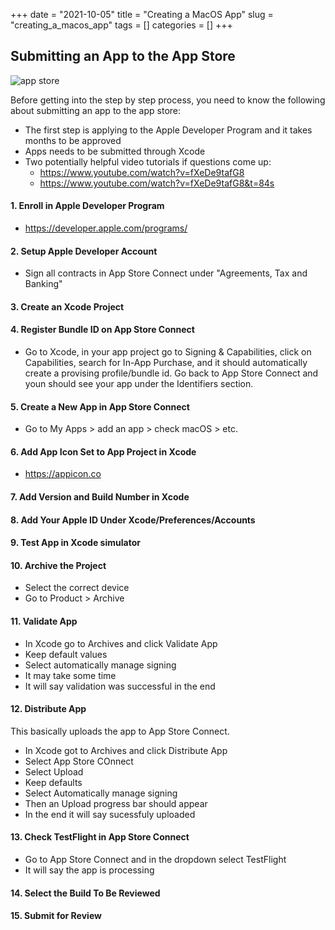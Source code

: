 +++ 
date = "2021-10-05"
title = "Creating a MacOS App"
slug = "creating_a_macos_app"
tags = []
categories = []
+++

## Submitting an App to the App Store

![app store](/images/app_store.png)

Before getting into the step by step process, you need to know the following about submitting an app to the app store:

- The first step is applying to the Apple Developer Program and it takes months to be approved
- Apps needs to be submitted through Xcode
- Two potentially helpful video tutorials if questions come up:
  - https://www.youtube.com/watch?v=fXeDe9tafG8
  - https://www.youtube.com/watch?v=fXeDe9tafG8&t=84s

#### 1. Enroll in Apple Developer Program

- https://developer.apple.com/programs/

#### 2. Setup Apple Developer Account

- Sign all contracts in App Store Connect under "Agreements, Tax and Banking"

#### 3. Create an Xcode Project

#### 4. Register Bundle ID on App Store Connect

- Go to Xcode, in your app project go to Signing & Capabilities, click on Capabilities, search for In-App Purchase, and it should automatically create a provising profile/bundle id. Go back to App Store Connect and youn should see your app under the Identifiers section.

#### 5. Create a New App in App Store Connect

- Go to My Apps > add an app > check macOS > etc.

#### 6. Add App Icon Set to App Project in Xcode

- https://appicon.co

#### 7. Add Version and Build Number in Xcode

#### 8. Add Your Apple ID Under Xcode/Preferences/Accounts

#### 9. Test App in Xcode simulator

#### 10. Archive the Project

- Select the correct device
- Go to Product > Archive

#### 11. Validate App

- In Xcode go to Archives and click Validate App
- Keep default values
- Select automatically manage signing
- It may take some time
- It will say validation was successful in the end

#### 12. Distribute App

This basically uploads the app to App Store Connect.

- In Xcode got to Archives and click Distribute App
- Select App Store COnnect
- Select Upload
- Keep defaults
- Select Automatically manage signing
- Then an Upload progress bar should appear
- In the end it will say sucessfuly uploaded

#### 13. Check TestFlight in App Store Connect

- Go to App Store Connect and in the dropdown select TestFlight
- It will say the app is processing

#### 14. Select the Build To Be Reviewed

#### 15. Submit for Review
